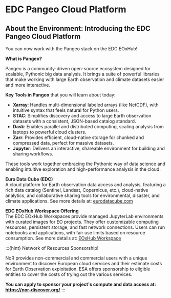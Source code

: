 # EDC Pangeo Cloud Platform

## About the Environment: Introducing the EDC Pangeo Cloud Platform

You can now work with the Pangeo stack on the EDC EOxHub!

**What is Pangeo?**

Pangeo is a community-driven open-source ecosystem designed for scalable, Pythonic big data analysis. It brings a suite of powerful libraries that make working with large Earth observation and climate datasets easier and more interactive.

**Key Tools in Pangeo** that you will learn about today:
- **Xarray**: Handles multi-dimensional labeled arrays (like NetCDF), with intuitive syntax that feels natural for Python users.
- **STAC**: Simplifies discovery and access to large Earth observation datasets with a consistent, JSON-based catalog standard.
- **Dask**: Enables parallel and distributed computing, scaling analysis from laptops to powerful cloud clusters.
- **Zarr**: Provides efficient, cloud-native storage for chunked and compressed data, perfect for massive datasets.
- **Jupyter**: Delivers an interactive, shareable environment for building and sharing workflows.

These tools work together embracing the Pythonic way of data science and enabling intuitive exploration and high-performance analysis in the cloud.


**Euro Data Cube (EDC)**  
A cloud platform for Earth observation data access and analysis, featuring a rich data catalog (Sentinel, Landsat, Copernicus, etc.), cloud-native analytics, and collaborative sharing tools for environmental, disaster, and climate applications. See more details at: [eurodatacube.com](https://eurodatacube.com)


**EDC EOxHub Workspace Offering**  
The EDC EOxHub Workspaces provide managed JupyterLab environments with curated images for EO projects. They offer customizable computing resources, persistent storage, and fast network connections. Users can run notebooks and applications, with fair use limits based on resource consumption. See more details at: [EOxHub Workspace](https://eurodatacube.com/marketplace/infra/edc_eoxhub_workspace)


:::{hint} Network of Resources Sponsorship!

NoR provides non-commercial and commercial users with a unique environment to discover European cloud services and their estimate costs for Earth Observation exploitation. ESA offers sponsorship to eligible entities to cover the costs of trying out the various services.

**You can apply to sponsor your project's compute and data access at: https://nor-discover.org/**
:::
